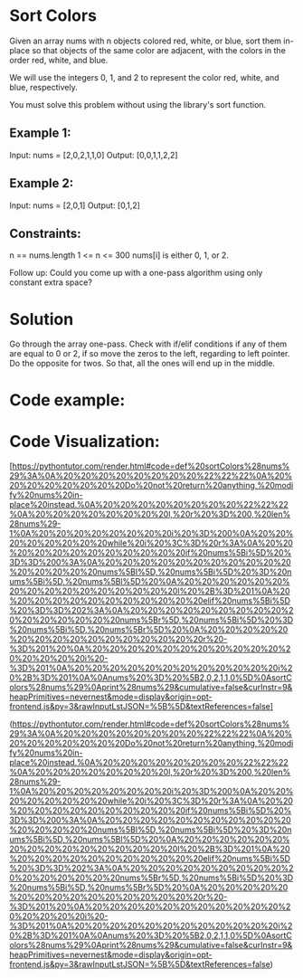 # Sort Colors
Given an array nums with n objects colored red, white, or blue, sort them in-place so that objects of the same color are adjacent, with the colors in the order red, white, and blue.

We will use the integers 0, 1, and 2 to represent the color red, white, and blue, respectively.

You must solve this problem without using the library's sort function.

 

## Example 1:

Input: nums = [2,0,2,1,1,0]
Output: [0,0,1,1,2,2]

## Example 2:

Input: nums = [2,0,1]
Output: [0,1,2]
 

## Constraints:

n == nums.length
1 <= n <= 300
nums[i] is either 0, 1, or 2.
 

Follow up: Could you come up with a one-pass algorithm using only constant extra space?

# Solution
Go through the array one-pass. Check with if/elif conditions if any of them are equal to 0 or 2, if so move the zeros to the left, regarding to left pointer. Do the opposite for twos. So that, all the ones will end up in the middle. 

# Code example:


# Code Visualization:
[https://pythontutor.com/render.html#code=def%20sortColors%28nums%29%3A%0A%20%20%20%20%20%20%20%20%22%22%22%0A%20%20%20%20%20%20%20%20Do%20not%20return%20anything,%20modify%20nums%20in-place%20instead.%0A%20%20%20%20%20%20%20%20%22%22%22%0A%20%20%20%20%20%20%20%20l,%20r%20%3D%200,%20len%28nums%29-1%0A%20%20%20%20%20%20%20%20i%20%3D%200%0A%20%20%20%20%20%20%20%20while%20i%20%3C%3D%20r%3A%0A%20%20%20%20%20%20%20%20%20%20%20%20if%20nums%5Bi%5D%20%3D%3D%200%3A%0A%20%20%20%20%20%20%20%20%20%20%20%20%20%20%20%20nums%5Bl%5D,%20nums%5Bi%5D%20%3D%20nums%5Bi%5D,%20nums%5Bl%5D%20%0A%20%20%20%20%20%20%20%20%20%20%20%20%20%20%20%20l%20%2B%3D%201%0A%20%20%20%20%20%20%20%20%20%20%20%20elif%20nums%5Bi%5D%20%3D%3D%202%3A%0A%20%20%20%20%20%20%20%20%20%20%20%20%20%20%20%20nums%5Br%5D,%20nums%5Bi%5D%20%3D%20nums%5Bi%5D,%20nums%5Br%5D%20%0A%20%20%20%20%20%20%20%20%20%20%20%20%20%20%20%20r%20-%3D%201%20%0A%20%20%20%20%20%20%20%20%20%20%20%20%20%20%20%20i%20-%3D%201%0A%20%20%20%20%20%20%20%20%20%20%20%20i%20%2B%3D%201%0A%0Anums%20%3D%20%5B2,0,2,1,1,0%5D%0AsortColors%28nums%29%0Aprint%28nums%29&cumulative=false&curInstr=9&heapPrimitives=nevernest&mode=display&origin=opt-frontend.js&py=3&rawInputLstJSON=%5B%5D&textReferences=false]

(https://pythontutor.com/render.html#code=def%20sortColors%28nums%29%3A%0A%20%20%20%20%20%20%20%20%22%22%22%0A%20%20%20%20%20%20%20%20Do%20not%20return%20anything,%20modify%20nums%20in-place%20instead.%0A%20%20%20%20%20%20%20%20%22%22%22%0A%20%20%20%20%20%20%20%20l,%20r%20%3D%200,%20len%28nums%29-1%0A%20%20%20%20%20%20%20%20i%20%3D%200%0A%20%20%20%20%20%20%20%20while%20i%20%3C%3D%20r%3A%0A%20%20%20%20%20%20%20%20%20%20%20%20if%20nums%5Bi%5D%20%3D%3D%200%3A%0A%20%20%20%20%20%20%20%20%20%20%20%20%20%20%20%20nums%5Bl%5D,%20nums%5Bi%5D%20%3D%20nums%5Bi%5D,%20nums%5Bl%5D%20%0A%20%20%20%20%20%20%20%20%20%20%20%20%20%20%20%20l%20%2B%3D%201%0A%20%20%20%20%20%20%20%20%20%20%20%20elif%20nums%5Bi%5D%20%3D%3D%202%3A%0A%20%20%20%20%20%20%20%20%20%20%20%20%20%20%20%20nums%5Br%5D,%20nums%5Bi%5D%20%3D%20nums%5Bi%5D,%20nums%5Br%5D%20%0A%20%20%20%20%20%20%20%20%20%20%20%20%20%20%20%20r%20-%3D%201%20%0A%20%20%20%20%20%20%20%20%20%20%20%20%20%20%20%20i%20-%3D%201%0A%20%20%20%20%20%20%20%20%20%20%20%20i%20%2B%3D%201%0A%0Anums%20%3D%20%5B2,0,2,1,1,0%5D%0AsortColors%28nums%29%0Aprint%28nums%29&cumulative=false&curInstr=9&heapPrimitives=nevernest&mode=display&origin=opt-frontend.js&py=3&rawInputLstJSON=%5B%5D&textReferences=false)
